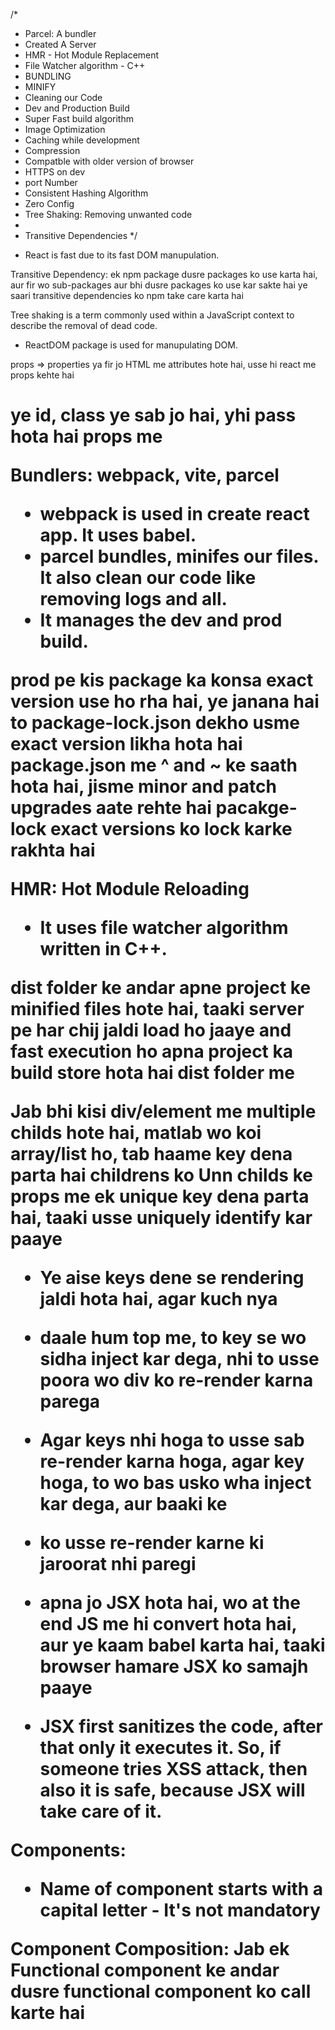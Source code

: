 /*
 * Parcel: A bundler
 * Created A Server
 * HMR - Hot Module Replacement
 * File Watcher algorithm - C++
 * BUNDLING
 * MINIFY
 * Cleaning our Code
 * Dev and Production Build
 * Super Fast build algorithm
 * Image Optimization
 * Caching while development
 * Compression
 * Compatble with older version of browser
 * HTTPS on dev
 * port Number
 * Consistent Hashing Algorithm
 * Zero Config
 * Tree Shaking: Removing unwanted code
 *
 * Transitive Dependencies
 */

- React is fast due to its fast DOM manupulation.

Transitive Dependency: ek npm package dusre packages ko use karta hai, aur fir wo sub-packages aur bhi dusre packages ko use kar sakte hai 
ye saari transitive dependencies ko npm take care karta hai 

Tree shaking is a term commonly used within a JavaScript context to describe the removal of dead code.

- ReactDOM package is used for manupulating DOM. 

props => properties ya fir jo HTML me attributes hote hai, usse hi react me props kehte hai
<h1 id, class>  ye id, class ye sab jo hai, yhi pass hota hai props me 

Bundlers: webpack, vite, parcel
- webpack is used in create react app. It uses babel. 
- parcel bundles, minifes our files. It also clean our code like removing logs and all. 
- It manages the dev and prod build. 


prod pe kis package ka konsa exact version use ho rha hai, ye janana hai to package-lock.json dekho
usme exact version likha hota hai
package.json me ^ and ~ ke saath hota hai, jisme minor and patch upgrades aate rehte hai 
pacakge-lock exact versions ko lock karke rakhta hai 

HMR: Hot Module Reloading 
 - It uses file watcher algorithm written in C++.

dist folder ke andar apne project ke minified files hote hai, taaki server pe har chij jaldi load ho jaaye and fast execution ho 
apna project ka build store hota hai dist folder me 


Jab bhi kisi div/element me multiple childs hote hai, matlab wo koi array/list ho, tab haame key dena parta hai childrens ko
Unn childs ke props me ek unique key dena parta hai, taaki usse uniquely identify kar paaye
- Ye aise keys dene se rendering jaldi hota hai, agar kuch nya <li> daale hum top me, to key se wo sidha inject kar dega, nhi to usse poora wo div ko re-render karna parega
- Agar keys nhi hoga to usse sab re-render karna hoga, agar key hoga, to wo bas usko wha inject kar dega, aur baaki ke <li> ko usse re-render karne ki jaroorat nhi paregi 

- apna jo JSX hota hai, wo at the end JS me hi convert hota hai, aur ye kaam babel karta hai, taaki browser hamare JSX ko samajh paaye 
- JSX first sanitizes the code, after that only it executes it. So, if someone tries XSS attack, then also it is safe, because JSX will take care of it. 


Components:
- Name of component starts with a capital letter - It's not mandatory

Component Composition: Jab ek Functional component ke andar dusre functional component ko call karte hai <Title /> aise karke 
 

Virtual DOM: A light-weight representation of the DOM with us is known as the virtual DOM.
- We need virtual DOM for reconcelliation in React. 
- Agar different childrens hai tab react dekh leta hai khud hi, but agar same childrens hai, tab react ko pta nhi chalta kis child me change hua hai, aur wo poora component hi re-render karta hai 
- React uses diff algorithm for reconcelliation
- so agar hum unique keys ka use karte hai, tab react ko pta hota hai, khape change hua hai, aur wo bas ussi component ko re-render karta hai, har chij re-render nhi karta
- It is like a git diff, to apne DOM tree me bas whi chij ko re-render karega jo change hua hai bas
- If we use index as key, and add some element to start of the list, then React will have to re-render everything, as the keys are changed, and it will cause perfomance issues again. So, that's why using index as keys are considered as anti-pattern in React. 

React Reconcelleation Algorithm:
- React virtual DOM ka use karta hai UI ko update karne ke liye
- Iss se hum bina actual DOM ko manupilate kiye changes kar sakte hai
- 


?.  isko optional chaining kehte hai
user.address?.location  => agar address exist karta hai and saath me wo null/undefined nhi hai, tabhi wo uske aage ke properties check karega, nhi to aage nhi jaaye, aur address ka hi value return kar dega, joki undefined hai. 
So, haame error nhi milega ab, so kuch null bhi hua to haame undefiend return hoga

Nullish Coalescing
const data = obj?.prop ?? "fallback string";
- So agar isse wo value nhi mili, then undefined ki jagah wo fallback string return karega, hum whape kuch bhi ek default value daal sakte hai return karne ke liye, jo return ho jab saamne waala undefined ya null nikle.

Default import => import Header from 'Header';
Named Import => import { Header } from 'Header';
import * as obj from 'Header'; => ye bhi kar sakte hai, agar sab named import hai
baad me obj.title, obj.header aise use kar sakte hai  

- React me one way data binding hoti hai. 

- React keeps a track of all the state variables, so agar unme kuch bhi change hota hai, to wo component khud hi re render ho jaayega. reoncelliation algo dhyan rakhta hai ye sab ka
- Fiber is the new reconciliation engine in React 16. Its main goal is to enable incremental rendering of the virtual DOM


Hamari body jo hai, wo har baar re-render hoti hai, so har chij ko whape nhi dalna hai
- wo smartly re-render karta hai, aur bas ussi component ko change karega jisme kuch diff hai 
 
- If any state or props changes, then our page renders again.
- agar useEffect me depndency array nhi denge, to wo har state change pe call hoga
- If the dependecy array is empty, then it will be called only one time. 
- Dependency array me agar kuch state variable hai, then bas ussi state change pe apna useEffect call hoga
- useEffect jo hai, wo hamare page render hone ke baad call hota hai

- Agar koi state variable change hota hai, to hamara page re-render hota hai, but VDOM smartly re-render karta hai chijo ko

- hooks jo hai apne, unhe functional components ke andar hi likhte hai hum
- JSX me bas hum expressions likh sakte hai, statements nhi likh sakte
let a = 10; // ye nhi chalega JSX me
((a = 10), console.log(a))   // aise karke hum isse expression bna denge, aur fir likh sakte hai
- At its core, an expression is a bit of JavaScript code that produces a value.
- eg: (1+3*6), 'hi', arr.pop()  // ye sab expression hai
- agar kuch console.log() ke andar chal paa rha hai, to wo expression hai, nhi to statement ya invalid JS


- kabhi bhi 1 component ke andar dusra component mat banana, nhi to wo compoennt har re-render pe create hota rhaega, and apna rendering slow ho jaayega
- so, jitne bhi components hai, wo haame hamesa upar me hi banane hai, and we can call that component inside other components.
- kabhi bhi state variables ko if-else ya for loop ke andar mat likho, kyunki wo inconsistency create karta hai, and react ko inconsistencies pasand nhi hai


Client side routing: matlab haame kuch load nhi karna hai server se, jab hum routing kar rhe hai
Server side routing: routing ke time page jo hai wo server se aayega, client se nhi


Class Based Components:
- We cannot create a class based component without the render() method. 
- ye render method jo hai wo JSX return karta hai, so apan apna sab JSX render() ke andar hi likhte hai 

Do not mutate the state directly, warna apna UI sync me nhi rahega. setState() function jo hai wo react ko batata hai jo UI me ye change hua hai, aur apne page ko uss hisab se re-render karta hai 

- Babel jo hai, wo hamare JSX ko html me convert karta hai

- Never compare React lifecycle methods with functional componenets
- React Hooks and React Lifecycle Methods are not interchangeable and do not have the same relationship
- React lifecycle methods class based component me use hota hai
- ye functional react components me unhone react lifecycle methods ka concept hi hta diya


IIFE: Immediately invoke function expression.
(async mera_func() {
  // code
})();

Why can't we have the callback function of useEffect async?
- The first argument of useEffect is supposed to be a function that returns either nothing (undefined) or a function (to clean up side effects). But an async function returns a Promise, which can't be called as a function!
- so useEffect jo hai promise ko expect nhi kar rha hai, isliye wo error fek dega whape

Modularity: code ko divide karke smaller chukns me likhna, taaki apna code more readable and maintainable ho, aur baad me haame debugging ye sabme dikakt naa aaye. 

- Hooks are used to export some logic into that function. 
- hum apne custom hooks bnake usme sab logic daal sakte hai.

- Lazy loading jo hai, wo ek promise return karta hai
- so apan usme suspense ka use karte hai taaki wo promise resolve ho jaaye, nhi to wo promise resolve nhi hoga and haame error milega wo component load karne pe

- Never lazy load inside a component, nhi to wo har ek render cycle pe lazy load hoga, and hamare app ka perfomance utna nhi rahega

<ul style={
  {
    backgroundColor: 'black',
    color: 'pink'
  }
}>
- Its an object inside style. So, its an object inside JSX.
- style jo hai wo JSX lega ek, bcoz we use JSX to write Javascript code inside react. 
- to yha, hum uss JSX me apna style ka object de sakte hai


# CSS in React/ Tailwaind CSS

- tailwind me agar fixed height, width deno ho to, square bracket notation hota hai apne pas
- w-[200px] to ab ye fixed issi width ka hoga
- tailwind bas unhi classes ko production pe ship karega, jo hamne apne project me use kiya hai, sab classes ko nhi bhejega wo apne build me
- iss se apna build size jyada baara nhi banta hai

- Tailwind ka jo config file hai, usme hum apne values daal sakte hai
- lets say haame ek nya class banana hai, to usme hum wo daal sakte hai, and then usse sab jagah use kar payenge
- tailwind init ke time --full waala flag daaloge, to uss file me sab chije aa jayegi, and there we can also change the values of the tailwind classes, or make our own classes
- but jo default classes hai, unki values chagne karna good practice nhi hai, isliye hamesa khali config bnao, and jo extra classes haame chahiye, usme wo add kardo bas, to hum apne nye extra classes ko directly use kar sakte hai
theme: {
    extend: {
      colors: {
        primay: "#eeeeee"
      }
    },
  },

- aise config me daal sakte hai hum


- React jo hai, wo virtual DOM ka use karta hai
- react, 2 virtual DOM maintain karta hai, ek nya aur ek purana
- then unn dono ko compare karta hai, aur jo bhi difference hota hai
- uss difference ko bas actual DOM me inject karta hai
- that's why react is fast. 

Props Drilling: jab prop ko ek component se dusre component me pass karte hai
- like apne body me user hai jo ki khud ek prop tha, wha se hamne usse child pe bhi pass kar diya
- to isse props drilling kehte hai 
- aise prop drilling se humlog, parent to child data pass kar sakte hai 

Lifting the state up: jab kisi child ke state ko parent se control karte hai, matlab hum uska state lift up kar rhe hai

- React dev tools me apne pas profiler hota hai, usse on karke fir hum jo chahe karo, uske baad stop karne ke baad hum har chij dekh sakte hai, like kis component ne load hone me kitna time lgaya ye sab, konsa component slow chal rha h, and apne app ko uss hisab se dekh ke optimise kar sakte hai

React context allows us to pass down and use (consume) data in whatever component we need in our React app without using props.
- React context helps us avoid the problem of props drilling. jhape jyada props drilling ho rha hai, whape hum react context ka use karte hai
- context unhi ke liye use karo, jinhe tum jyada change nhi kar rhe ho, context is just like a global variable in our app. 
- suppose hamare pas koi aisa information jo hamme app me har jagah chahiye, to whape hum props drilling nhi kar sakte, we need to store that data in some central place. 
- We can use localstorage for that, but updating the localstorage is a costly operation, that's why we will no do that. 
- We will use react context for storing the data in the central place. Data should be placed on React context that does not need to be updated often.
- state, props ye sab jo hote hai, they are tied to a component, but jo apna context hai, wo kisi bhi component se tied nhi hota hai, wo saare components se independent hota hai, to usse app me khipe bhi use kar sakte hai.
- aisa data jo haame app me alag alag jagah use hoga, uske liye context ka use karte hai hum. 
- It stores data in a central place. 

- context ka haam naam de sakte hai, displayName se, to wo naam react developer tools me dikhega, to ab debugging me iska use kar sakte hai
- class based component me apne context ko directly humlog as a component use karte hai
- wha humlog ek JSX likhenge, joki ek value lega, aur uss se jo maan hai wo karega
- The provider component is responsible for creating the context and providing the data to the consumer components. The consumer component is responsible for accessing the data from the context.

=> Hamare application me 2 layers hota hai, UI layer and the data layer. 
- Jo haame dikhta hai, wo UI layer hota hai, all the re-renders ye sab UI layer handle karta hai
- UI layer: view, jo haame dikhta hai, jo hum JSX likhte hai 
- Data layer handles the data, data khase aa rha, kaise store ho rha h, iske liye react context, redux ye sabka use karte hai, passing the data from one component to another, props me jo data jaata hai, ye sab data layer me aata hai
- Data layer me apna data change ho sakta hai, and UI layer me wo jhape bhi ho, wha sab data shi se reflect hona chahiye, aur ye sab browser me hota hai

- Redux: We use redux to handle large amount of data. 
- Context ka use hamne prop drilling ko avoid karne ke liye kiya tha
- Context jo hai ek central global variable ki tarah hota h, koi bhi component hamare app ka, directly context ko use kar sakta hai, ya fir modify kar sakta hai

- Redux me apne pas ek store hota hai, ussi me sab data store hota hai
- Context me hum multiple contexts bnate the, alag alah chij ke liye, but redux me hamare pas ek hi store hota hai, and ussi store me sab data rakhte hai hum
slice: A small portion of our store. Hamare redux store me hum multiple slices raakh sakte hai, alag alag chij ka. 
- hamare components jo hai, wo directly store ko jaake modify nhi kar sakte 
- if we click on a component to modify the store, it dispatches an action, which calls a function, and then that function modifies the slice of the store. 
- The function which modfies the slice of the store, is know as Reducer function.
- if we want to use the redux store information in our page, we need to use selector. 
- Redux store calls the selctor, and then the selector updates the UI.

iska poora flow diagram ka screenshot hai, wo dekh lena.
- Selector is just a hook at the end of day, hook to bas ek function hota hai. 
- IF we want to read the data from the redux store, we use selector hook. 

- Jis component ko bhi data read karna hai, wo subscribe karta hai store ko using the selector. 
- So, the  component subscribes to the store using the selector for reading the data, and updating the UI. 

React-redux jo library hai, wo ek bridge hai between react and redux

- Reducers jo hai wo ek state leta hai, aur usse directly modify karta hai, reducers se kuch return karne ki jarurat nhi hai

- useSelector is used for subscribing to the store, so useSelector ke callback me hum jo daalenge usme subscribe karenge
  - const store = useSelector(store => store);
  - This is bad, because hum poore store ko subscribe kar rhe h, to agar store me kuch bhi change hoga, to ye poora page baar baar re-render hoga, joki bahut kharab hai 
  - Subscribe to the only specific part, jo tumhe uss page me chahiey 
  like store.cart.items;
  
